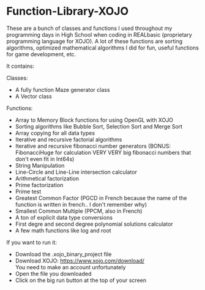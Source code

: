# Function-Library-XOJO

These are a bunch of classes and functions I used throughout my programming days in High School when coding in REALbasic (proprietary programming language for XOJO). A lot of these functions are sorting algorithms, optimized mathematical algorithms I did for fun, useful functions for game development, etc.

It contains:

Classes:   
  - A fully function Maze generator class  
  - A Vector class   

Functions:   
  - Array to Memory Block functions for using OpenGL with XOJO   
  - Sorting algorithms like Bubble Sort, Selection Sort and Merge Sort   
  - Array copying for all data types   
  - Iterative and recursive factorial algorithms   
  - Iterative and recursive fibonacci number generators (BONUS: FibonacciHuge for calculation VERY VERY big fibonacci numbers that don't             even fit in Int64s)   
  - String Manipulation   
  - Line-Circle and Line-Line intersection calculator   
  - Arithmetical factorization    
  - Prime factorization   
  - Prime test   
  - Greatest Common Factor (PGCD in French because the name of the function is written in french.. I don't remember why)   
  - Smallest Common Multiple (PPCM, also in French)   
  - A ton of explicit data type conversions   
  - First degre and second degree polynomial solutions calculator   
  - A few math functions like log and root   

If you want to run it:    
  - Download the .xojo_binary_project file   
  - Download XOJO: https://www.xojo.com/download/    
    You need to make an account unfortunately    
  - Open the file you downloaded   
  - Click on the big run button at the top of your screen    
